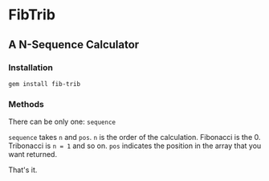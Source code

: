 FibTrib
=======
A N-Sequence Calculator
-----------------------

### Installation

`gem install fib-trib`

### Methods

There can be only one: `sequence`

`sequence` takes `n` and `pos`.  `n` is the order of the calculation.  Fibonacci is the 0.  Tribonacci is `n = 1` and so on.  `pos` indicates the position in the array that you want returned.

That's it.

